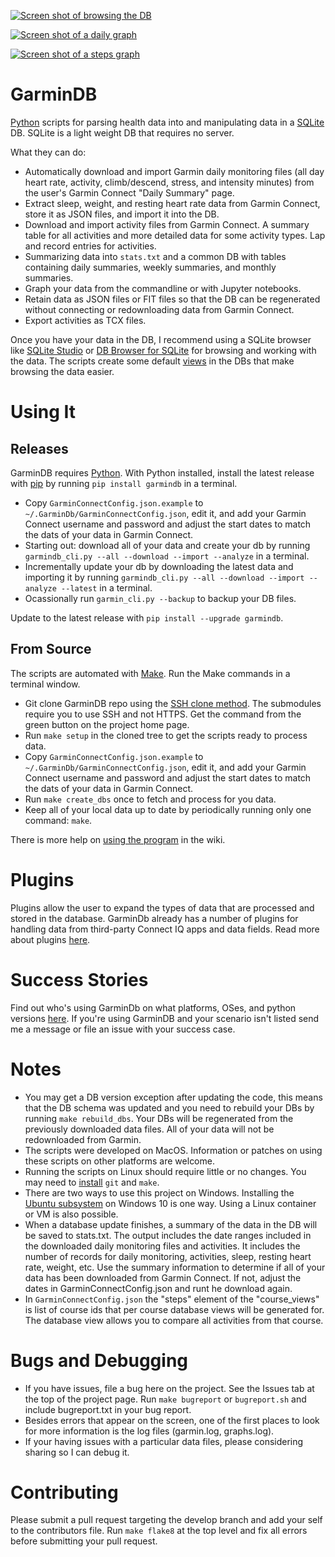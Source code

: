 [![Screen shot of browsing the DB](https://raw.githubusercontent.com/tcgoetz/GarminDB/master/Screenshots/ScreenShot_browsing_sm.jpg)](https://github.com/tcgoetz/GarminDB/wiki/Screenshots)

[![Screen shot of a daily graph](https://raw.githubusercontent.com/tcgoetz/GarminDB/master/Screenshots/Screen_Shot_daily_graph_sm.jpg)](https://github.com/tcgoetz/GarminDB/wiki/Screenshots)

[![Screen shot of a steps graph](https://raw.githubusercontent.com/tcgoetz/GarminDB/master/Screenshots/Screen_Shot_steps_graph_sm.jpg)](https://github.com/tcgoetz/GarminDB/wiki/Screenshots)

# GarminDB

[Python](https://www.python.org/) scripts for parsing health data into and manipulating data in a [SQLite](http://sqlite.org/) DB. SQLite is a light weight DB that requires no server.

What they can do:
* Automatically download and import Garmin daily monitoring files (all day heart rate, activity, climb/descend, stress, and intensity minutes) from the user's Garmin Connect "Daily Summary" page.
* Extract sleep, weight, and resting heart rate data from Garmin Connect, store it as JSON files, and import it into the DB.
* Download and import activity files from Garmin Connect. A summary table for all activities and more detailed data for some activity types. Lap and record entries for activities.
* Summarizing data into `stats.txt` and a common DB with tables containing daily summaries, weekly summaries, and monthly summaries.
* Graph your data from the commandline or with Jupyter notebooks.
* Retain data as JSON files or FIT files so that the DB can be regenerated without connecting or redownloading data from Garmin Connect.
* Export activities as TCX files.

Once you have your data in the DB, I recommend using a SQLite browser like [SQLite Studio](http://sqlitestudio.pl) or [DB Browser for SQLite](https://sqlitebrowser.org/) for browsing and working with the data. The scripts create some default [views](http://www.tutorialspoint.com/sqlite/sqlite_views.htm) in the DBs that make browsing the data easier.

# Using It

## Releases

GarminDB requires [Python](https://www.python.org/). With Python installed, install the latest release with [pip](https://pypi.org/project/pip/) by running `pip install garmindb` in a terminal.
* Copy `GarminConnectConfig.json.example` to `~/.GarminDb/GarminConnectConfig.json`, edit it, and add your Garmin Connect username and password and adjust the start dates to match the dats of your data in Garmin Connect.
* Starting out: download all of your data and create your db by running `garmindb_cli.py --all --download --import --analyze` in a terminal.
* Incrementally update your db by downloading the latest data and importing it by running `garmindb_cli.py --all --download --import --analyze --latest` in a terminal.
* Ocassionally run `garmin_cli.py --backup` to backup your DB files.

Update to the latest release with `pip install --upgrade garmindb`.

## From Source

The scripts are automated with [Make](https://www.gnu.org/software/make/manual/make.html). Run the Make commands in a terminal window.

* Git clone GarminDB repo using the [SSH clone method](https://github.com/git-guides/git-clone#git-clone-with-ssh). The submodules require you to use SSH and not HTTPS. Get the command from the green button on the project home page.
* Run `make setup` in the cloned tree to get the scripts ready to process data.
* Copy `GarminConnectConfig.json.example` to `~/.GarminDb/GarminConnectConfig.json`, edit it, and add your Garmin Connect username and password and adjust the start dates to match the dats of your data in Garmin Connect.
* Run `make create_dbs` once to fetch and process for you data.
* Keep all of your local data up to date by periodically running only one command: `make`.

There  is more help on [using the program](https://github.com/tcgoetz/GarminDB/wiki/Usage) in the wiki.

# Plugins #

Plugins allow the user to expand the types of data that are processed and stored in the database. GarminDb already has a number of plugins for handling data from third-party Connect IQ apps and data fields. Read more about plugins [here](https://github.com/tcgoetz/GarminDbPlugins).

# Success Stories

Find out who's using GarminDb on what platforms, OSes, and python versions [here](https://github.com/tcgoetz/GarminDB/wiki/Success-Stories). If you're using GarminDB and your scenario isn't listed send me a message or file an issue with your success case.

# Notes

* You may get a DB version exception after updating the code, this means that the DB schema was updated and you need to rebuild your DBs by running `make rebuild_dbs`. Your DBs will be regenerated from the previously downloaded data files. All of your data will not be redownloaded from Garmin.
* The scripts were developed on MacOS. Information or patches on using these scripts on other platforms are welcome.
* Running the scripts on Linux should require little or no changes. You may need to [install](https://github.com/tcgoetz/GarminDB/wiki/Usage) `git` and `make`.
* There are two ways to use this project on Windows. Installing the [Ubuntu subsystem](https://www.howtogeek.com/249966/how-to-install-and-use-the-linux-bash-shell-on-windows-10/) on Windows 10 is one way. Using a Linux container or VM is also possible.
* When a database update finishes, a summary of the data in the DB will be saved to stats.txt. The output includes the date ranges included in the downloaded daily monitoring files and activities. It includes the number of records for daily monitoring, activities, sleep, resting heart rate, weight, etc. Use the summary information to determine if all of your data has been downloaded from Garmin Connect. If not, adjust the dates in GarminConnectConfig.json and runt he download again.
* In `GarminConnectConfig.json` the "steps" element of the "course_views" is list of course ids that per course database views will be generated for. The database view allows you to compare all activities from that course.

# Bugs and Debugging

* If you have issues, file a bug here on the project. See the Issues tab at the top of the project page. Run `make bugreport` or `bugreport.sh` and include bugreport.txt in your bug report.
* Besides errors that appear on the screen, one of the first places to look for more information is the log files (garmin.log, graphs.log).
* If your having issues with a particular data files, please considering sharing so I can debug it.

# Contributing

Please submit a pull request targeting the develop branch and add your self to the contributors file. Run `make flake8` at the top level and fix all errors before submitting your pull request.
